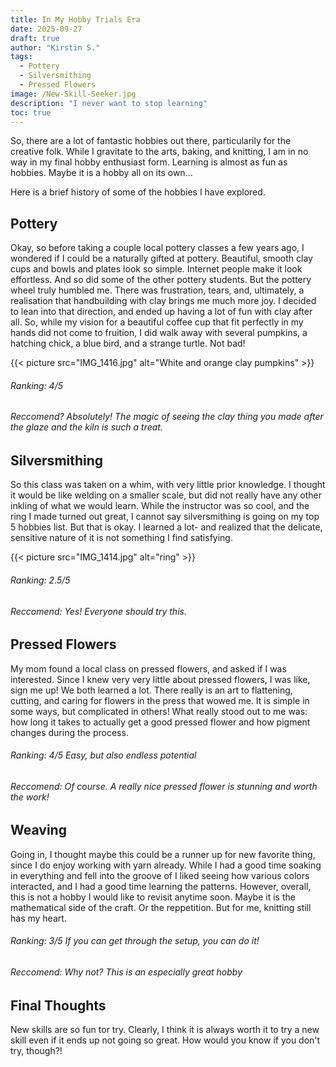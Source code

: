```yaml
---
title: In My Hobby Trials Era
date: 2025-09-27
draft: true
author: "Kirstin S."
tags:
  - Pottery
  - Silversmithing
  - Pressed Flowers
image: /New-Skill-Seeker.jpg
description: "I never want to stop learning"
toc: true
---
```


So, there are a lot of fantastic hobbies out there, particularily for the creative folk. While I gravitate to the arts, baking, and knitting, I am in no way in my final hobby enthusiast form. Learning is almost as fun as hobbies. Maybe it is a hobby all on its own...

Here is a brief history of some of the hobbies I have explored. 


## Pottery
Okay, so before taking a couple local pottery classes a few years ago, I wondered if I could be a naturally gifted at pottery. Beautiful, smooth clay cups and bowls and plates look so simple. Internet people make it look effortless. And so did some of the other pottery students. But the pottery wheel truly humbled me. There was frustration, tears, and, ultimately, a realisation that handbuilding with clay brings me much more joy. I decided to lean into that direction, and ended up having a lot of fun with clay after all. So, while my vision for a beautiful coffee cup that fit perfectly in my hands did not come to fruition, I did walk away with several pumpkins, a hatching chick, a blue bird, and a strange turtle. Not bad!  

 {{< picture src="IMG_1416.jpg" alt="White and orange clay pumpkins" >}}

###### Ranking: 4/5 

###### Reccomend? Absolutely! The magic of seeing the clay thing you made after the glaze and the kiln is such a treat.



## Silversmithing
So this class was taken on a whim, with very little prior knowledge. I thought it would be like welding on a smaller scale, but did not really have any other inkling of what we would learn.
While the instructor was so cool, and the ring I made turned out great, I cannot say silversmithing is going on my top 5 hobbies list. But that is okay. I learned a lot- and realized that the delicate, sensitive nature of it is not something I find satisfying. 

 {{< picture src="IMG_1414.jpg" alt="ring" >}}
###### Ranking: 2.5/5 

###### Reccomend: Yes! Everyone should try this. 



## Pressed Flowers
My mom found a local class on pressed flowers, and asked if I was interested. Since I knew very very little about pressed flowers, I was like, sign me up! We both learned a lot. There really is an art to flattening, cutting, and caring for flowers in the press that wowed me. It is simple in some ways, but complicated in others! What really stood out to me was: how long it takes to actually get a good pressed flower and how pigment changes during the process. 

###### Ranking: 4/5 Easy, but also endless potential

###### Reccomend: Of course. A really nice pressed flower is stunning and worth the work!

## Weaving
 Going in, I thought maybe this could be a runner up for new favorite thing, since I do enjoy working with yarn already. While I had a good time soaking in everything and fell into the groove of  I liked seeing how various colors interacted, and I had a good time learning the patterns. However, overall, this is not a hobby I would like to revisit anytime soon. Maybe it is the mathematical side of the craft. Or the reppetition. But for me, knitting still has my heart. 
 
###### Ranking: 3/5 If you can get through the setup, you can do it!

###### Reccomend: Why not? This is an especially great hobby



## Final Thoughts
New skills are so fun tor try. Clearly, I think it is always worth it to try a new skill even if it ends up not going so great.
How would you know if you don't try, though?! 